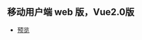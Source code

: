## 移动用户端 web 版，Vue2.0版
  * [预览](https://lin09.github.io/demo/electronic-mall/mobile/vue/dist/index.html)
